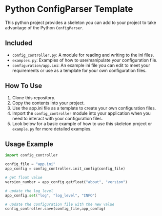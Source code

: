 # Python ConfigParser Template
This python project provides a skeleton you can add to your project to take advantage of the Python `ConfigParser`.

## Included
* `config_controller.py`: A module for reading and writing to the ini files. 
* `examples.py`: Examples of how to use/manipulate your configuration file.
* `configuration/app.ini`: An example ini file you can edit to meet your requirements or use as a template for your own configuration files.

## How To Use
1. Clone this repository.
2. Copy the contents into your project.
3. Use the app.ini file as a template to create your own configuration files.
4. Import the `config_controller` module into your application when you need to interact with your configuration files.
5. Look below for a basic example of how to use this skeleton project or `example.py` for more detailed examples. 

## Usage Example
```python
import config_controller

config_file = "app.ini"
app_config = config_controller.init_config(config_file)

# get float value
version_number = app_config.getfloat("about", "version")

# update the log level
app_config.set("log", "log_level", "INFO")

# update the configuration file with the new value
config_controller.save(config_file,app_config)
```
 